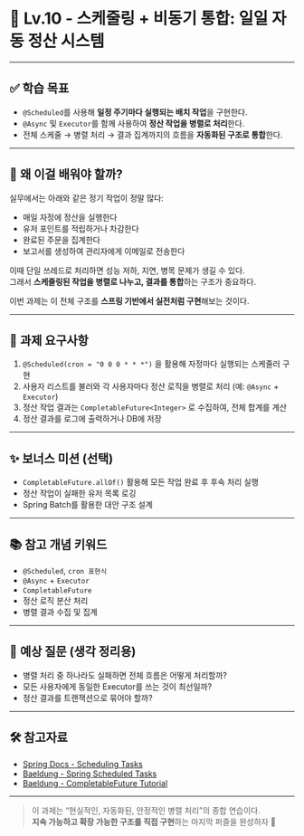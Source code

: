 # 🧵 Lv.10 - 스케줄링 + 비동기 통합: 일일 자동 정산 시스템

---

## ✅ 학습 목표

- `@Scheduled`를 사용해 **일정 주기마다 실행되는 배치 작업**을 구현한다.
- `@Async` 및 `Executor`를 함께 사용하여 **정산 작업을 병렬로 처리**한다.
- 전체 스케줄 → 병렬 처리 → 결과 집계까지의 흐름을 **자동화된 구조로 통합**한다.

---

## 🤔 왜 이걸 배워야 할까?

실무에서는 아래와 같은 정기 작업이 정말 많다:

- 매일 자정에 정산을 실행한다
- 유저 포인트를 적립하거나 차감한다
- 완료된 주문을 집계한다
- 보고서를 생성하여 관리자에게 이메일로 전송한다

이때 단일 쓰레드로 처리하면 성능 저하, 지연, 병목 문제가 생길 수 있다.  
그래서 **스케줄링된 작업을 병렬로 나누고, 결과를 통합**하는 구조가 중요하다.

이번 과제는 이 전체 구조를 **스프링 기반에서 실전처럼 구현**해보는 것이다.

---

## 📌 과제 요구사항

1. `@Scheduled(cron = "0 0 0 * * *")` 을 활용해 자정마다 실행되는 스케줄러 구현
2. 사용자 리스트를 불러와 각 사용자마다 정산 로직을 병렬로 처리 (예: `@Async` + `Executor`)
3. 정산 작업 결과는 `CompletableFuture<Integer>` 로 수집하여, 전체 합계를 계산
4. 정산 결과를 로그에 출력하거나 DB에 저장

---

## ✨ 보너스 미션 (선택)

- `CompletableFuture.allOf()` 활용해 모든 작업 완료 후 후속 처리 실행
- 정산 작업이 실패한 유저 목록 로깅
- Spring Batch를 활용한 대안 구조 설계

---

## 📚 참고 개념 키워드

- `@Scheduled`, `cron 표현식`
- `@Async` + `Executor`
- `CompletableFuture`
- 정산 로직 분산 처리
- 병렬 결과 수집 및 집계

---

## 💬 예상 질문 (생각 정리용)

- 병렬 처리 중 하나라도 실패하면 전체 흐름은 어떻게 처리할까?
- 모든 사용자에게 동일한 Executor를 쓰는 것이 최선일까?
- 정산 결과를 트랜잭션으로 묶어야 할까?

---

## 🛠️ 참고자료

- [Spring Docs - Scheduling Tasks](https://docs.spring.io/spring-framework/reference/integration/scheduling.html#scheduling-annotation-support)
- [Baeldung - Spring Scheduled Tasks](https://www.baeldung.com/spring-scheduled-tasks)
- [Baeldung - CompletableFuture Tutorial](https://www.baeldung.com/java-completablefuture)

---

> 이 과제는 “현실적인, 자동화된, 안정적인 병렬 처리”의 종합 연습이다.  
> **지속 가능하고 확장 가능한 구조를 직접 구현**하는 마지막 퍼즐을 완성하자 💪
